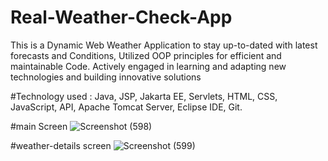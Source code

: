 # Real-Weather-Check-App

This is a Dynamic Web Weather Application  to stay up-to-dated with latest forecasts and Conditions, Utilized OOP principles for efficient and 
maintainable Code. Actively engaged in learning and adapting new technologies and building innovative solutions

#Technology used : Java, JSP, Jakarta EE, Servlets, HTML, CSS, JavaScript, API, Apache Tomcat Server, Eclipse IDE, Git.

#main Screen 
![Screenshot (598)](https://github.com/Sailza/Real-Weather-Check-App/assets/97443167/5728e860-52db-4fc2-b266-5d23e4fae6af)

#weather-details screen
![Screenshot (599)](https://github.com/Sailza/Real-Weather-Check-App/assets/97443167/169faca8-269d-4015-9e59-d7ea1aa90c26)
